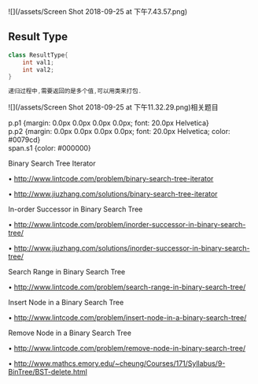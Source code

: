 ![](/assets/Screen Shot 2018-09-25 at 下午7.43.57.png)

## Result Type

```java
class ResultType{
    int val1;
    int val2;
}

递归过程中,需要返回的是多个值,可以用类来打包.
```

![](/assets/Screen Shot 2018-09-25 at 下午11.32.29.png)相关题目

  
p.p1 {margin: 0.0px 0.0px 0.0px 0.0px; font: 20.0px Helvetica}  
p.p2 {margin: 0.0px 0.0px 0.0px 0.0px; font: 20.0px Helvetica; color: \#0079cd}  
span.s1 {color: \#000000}  


Binary Search Tree Iterator

• http://www.lintcode.com/problem/binary-search-tree-iterator

• http://www.jiuzhang.com/solutions/binary-search-tree-iterator

In-order Successor in Binary Search Tree

• http://www.lintcode.com/problem/inorder-successor-in-binary-search-tree/

• http://www.jiuzhang.com/solutions/inorder-successor-in-binary-search-tree/

Search Range in Binary Search Tree

• http://www.lintcode.com/problem/search-range-in-binary-search-tree/

Insert Node in a Binary Search Tree

• http://www.lintcode.com/problem/insert-node-in-a-binary-search-tree/

Remove Node in a Binary Search Tree

• http://www.lintcode.com/problem/remove-node-in-binary-search-tree/

• http://www.mathcs.emory.edu/~cheung/Courses/171/Syllabus/9-BinTree/BST-delete.html

